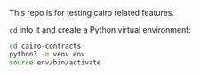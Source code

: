 This repo is for testing cairo related features.

`cd` into it and create a Python virtual environment:

```bash
cd cairo-contracts
python3 -m venv env
source env/bin/activate
```